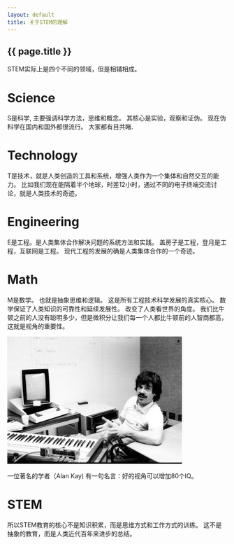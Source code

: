 ```yaml
---
layout: default
title: 关于STEM的理解
---
```


## {{ page.title }}

STEM实际上是四个不同的领域，但是相辅相成。

# Science 

S是科学, 主要强调科学方法，思维和概念。 其核心是实验，观察和证伪。 现在伪科学在国内和国外都很流行。 大家都有目共睹.

# Technology
T是技术，就是人类创造的工具和系统，增强人类作为一个集体和自然交互的能力。
比如我们现在能隔着半个地球，时差12小时，通过不同的电子终端交流讨论，就是人类技术的奇迹。

# Engineering 
E是工程。是人类集体合作解决问题的系统方法和实践。 盖房子是工程，登月是工程，互联网是工程。
现代工程的发展的确是人类集体合作的一个奇迹。

# Math

M是数学。 也就是抽象思维和逻辑。 这是所有工程技术科学发展的真实核心。 数学保证了人类知识的可靠性和延续发展性。 改变了人类看世界的角度。 我们比牛顿之前的人没有聪明多少，但是微积分让我们每一个人都比牛顿前的人智商都高，这就是视角的重要性。

![Alan Kay](Alan-kay.jpg)

一位著名的学者（Alan Kay) 有一句名言：好的视角可以增加80个IQ。

# STEM

所以STEM教育的核心不是知识积累，而是思维方式和工作方式的训练。
这不是抽象的教育，而是人类近代百年来进步的总结。
